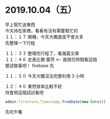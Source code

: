 # 2019.10.04（五）

早上幫忙送東西  
今天待在家裡，看看有沒有需要幫忙的  
１１：１７ 開機，今天大概進度不會太多  
先整理一下行程  

１１：３３ 整理完行程了，看幾篇文章  
１１：４６ 走進比爾·蓋茨 <-- 我想花時間看這個  
嘗試做事吧！ firebase 先  

１１：５０ 今天大概沒法完整利用 3 小時  


１２：４０ 果然效率比較不好  
待會用這個試試看吧  
```js
admin.firestore.Timestamp.fromDate(new Date())
```

先吃午餐  